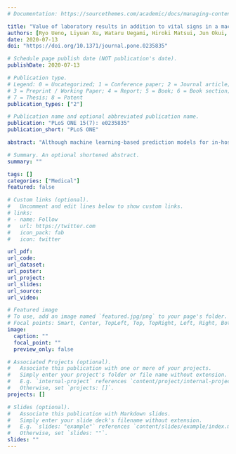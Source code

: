 ```yaml
---
# Documentation: https://sourcethemes.com/academic/docs/managing-content/

title: "Value of laboratory results in addition to vital signs in a machine learning algorithm to predict in-hospital cardiac arrest: A single-center retrospective cohort study"
authors: [Ryo Ueno, Liyuan Xu, Wataru Uegami, Hiroki Matsui, Jun Okui, Hiroshi Hayashi, Toru Miyajima, Yoshiro Hayashi, David Pilcher, Daryl Jones]
date: 2020-07-13
doi: "https://doi.org/10.1371/journal.pone.0235835"

# Schedule page publish date (NOT publication's date).
publishDate: 2020-07-13

# Publication type.
# Legend: 0 = Uncategorized; 1 = Conference paper; 2 = Journal article;
# 3 = Preprint / Working Paper; 4 = Report; 5 = Book; 6 = Book section;
# 7 = Thesis; 8 = Patent
publication_types: ["2"]

# Publication name and optional abbreviated publication name.
publication: "PLoS ONE 15(7): e0235835"
publication_short: "PLoS ONE"

abstract: "Although machine learning-based prediction models for in-hospital cardiac arrest (IHCA) have been widely investigated, it is unknown whether a model based on vital signs alone (Vitals-Only model) can perform similarly to a model that considers both vital signs and laboratory results (Vitals+Labs model). In a single-center study, the machine learning model predicted IHCAs with good discrimination. The addition of laboratory values to vital signs did not significantly improve its overall performance."

# Summary. An optional shortened abstract.
summary: ""

tags: []
categories: ["Medical"]
featured: false

# Custom links (optional).
#   Uncomment and edit lines below to show custom links.
# links:
# - name: Follow
#   url: https://twitter.com
#   icon_pack: fab
#   icon: twitter

url_pdf:
url_code:
url_dataset:
url_poster:
url_project:
url_slides:
url_source:
url_video:

# Featured image
# To use, add an image named `featured.jpg/png` to your page's folder. 
# Focal points: Smart, Center, TopLeft, Top, TopRight, Left, Right, BottomLeft, Bottom, BottomRight.
image:
  caption: ""
  focal_point: ""
  preview_only: false

# Associated Projects (optional).
#   Associate this publication with one or more of your projects.
#   Simply enter your project's folder or file name without extension.
#   E.g. `internal-project` references `content/project/internal-project/index.md`.
#   Otherwise, set `projects: []`.
projects: []

# Slides (optional).
#   Associate this publication with Markdown slides.
#   Simply enter your slide deck's filename without extension.
#   E.g. `slides: "example"` references `content/slides/example/index.md`.
#   Otherwise, set `slides: ""`.
slides: ""
---
```


